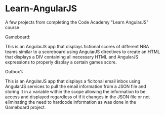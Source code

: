 # Learn-AngularJS
A few projects from completing the Code Academy "Learn AngularJS" course

Gameboard: 

This is an AngularJS app that displays fictional scores of different NBA teams similar to a scoreboard using AngularJS directives to create an HTML that displays a DIV containing all necessary HTML and AngularJS expressions to properly display a certain games score.

Outbox1: 

This is an AngularJS app that displays a ficitonal email inbox using AngularJS services to pull the email information from a JSON file and storing it in a variable within the scope allowing the information to be access and displayed regardless of if it changes in the JSON file or not eliminating the need to hardcode information as was done in the Gameboard project. 
